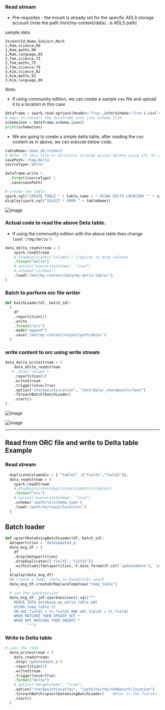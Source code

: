 
### Read stream 
 - Pre-requsites - the mount is already set for the specific ADLS storage account (note the path /mnt/my-content/data/.. is ADLS path)

sample data 
```csv
StudentId,Name,Subject,Mark
1,Ram,science,80
1,Ram,maths,90
1,Ram,language,85
2,Tom,science,72
2,Tom,maths,75
2,Tom,science,79
3,Kim,science,81
3,Kim,maths,92
3,Kim,language,89

```

Note:
  - if using community edition, we can create a sample csv file and upload it to a location in this case 
```py
dataframe = spark.read.options(header='True',inferSchema='True').csv('dbfs:/FileStore/sample_data/sampleStudent.csv')
# ways to convert the dataframe into json schema file.
schemaJson = dataframe.schema.json()
print(schemaJson)
```
  - We are going to create a simple delta table, after reading the csv content as in above, we can execute below code.
```py
tableName='demo_db.student'
# Note: If this file or directory already exists delete using %fs rm -r '/tmp/'
savePath='/tmp/delta'
sourceType='delta'

dataframe.write \
  .format(sourceType) \
  .save(savePath)

# Create the table.
spark.sql("CREATE TABLE " + table_name + " USING DELTA LOCATION '" + save_path + "'")  
display(spark.sql("SELECT * FROM " + tableName))
```
![image](https://user-images.githubusercontent.com/6425536/163699058-9417190b-a5ab-468e-b134-bcd83acaf626.png)
 
### Actual code to read the above Deta table.
 - If using the community edition with the above table then change `load('/tmp/delta')`
```py
data_delta_readstream = ( 
    spark.readStream
    #.dropDuplicates('column1') //option to drop columns
    .format("delta")
    #.option("overwriteSchema", "true")
    #.schema("/schmea")
    .load("/mnt/my-content/data/my-delta-table/")
)
```

### Batch to perform orc file writer
```py
def batchLoader(df, batch_id):
  (
    df
    .repartition(1)
    .write
    .format("orc")
    .mode("append")
    .save('/mnt/my-content/output/path/data/')  
  )
```

### write content to orc using write stream
```py
data_delta_writestream = ( 
    data_delta_readstream
   # .drop('column')
    .repartition(1)
    .writeStream
    .trigger(once=True)
    .option("checkpointLocation", "/mnt/data/_checkpoints/test")
    .foreachBatch(batchLoader)
    .start()
)
```
![image](https://user-images.githubusercontent.com/6425536/163701192-8cfa132a-afaa-4fb0-b575-56e0fe3feab1.png)


![image](https://user-images.githubusercontent.com/6425536/163699173-cdd53fbd-3bea-46ed-a135-11a46eb2b31c.png)

-----
## Read from ORC file and write to Delta table Example
### Read stream 
```py
  duplicateColumnDic = { "table1" :["field1","field2"]};
  data_readstream = ( 
    spark.readStream
    #.dropDuplicates(duplicateColumnDict[table1])
    .format("orc")
    #.option("overwriteSchema", "true")
    .schema('/path/to/schema.json')
    .load('/path/to/input/location/')
  )
```

## Batch loader
```py
def upsertDataUsingBatchLoader(df, batch_id): 
  datapartition = 'dateupdated_p'
  data_msg_df = (
    df
    .drop(datapartition)
    .dropDuplicates(['field1','field2'])
    .withColumn(fdatapartition, F.date_format(F.col('updateddate'), 'yyyy').cast('int'))
  )
  display(data_msg_df)
  ## create a temp  table in Databricks spark
  data_msg_df.createOrReplaceTempView("temp_table")

  # use the sparksession
  data_msg_df._jdf.sparkSession().sql("""
    MERGE INTO database.my_delta_table mdt
    USING temp_table tt
    ON mdt.field1 = tt.field1 AND mdt.field2 = tt.field2
    WHEN MATCHED THEN UPDATE SET *
    WHEN NOT MATCHED THEN INSERT *                     
          """)
```

### Write to Delta table 

```py
# uses the read
  data_writestream = ( 
    data_readstreams
    .drop('updateddate_p')
    .repartition(1)
    .writeStream
    .trigger(once=True)
    .format("delta")
    #.option("mergeSchema", "true")
    .option("checkpointLocation", "/path/to/the/chekpoint/location")
    .foreachBatch(upsertDataUsingBatchLoader)    #Pass in the funtion that uses the batch loader
    .start()
  )
```
